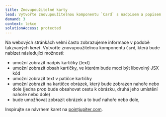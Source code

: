 ```yaml
---
title: Znovupoužitelné karty
lead: Vytvořte znovupoužitelnou komponentu `Card` s nadpisem a popisem a dalšími prvky.
demand: 3
context: lekce
solutionAccess: protected
---
```


Na webových stránkách velmi často zobrazujeme informace v podobě takzvaných _karet_. Vytvořte znovupoužitelnou komponentu `Card`, která bude nabízet následující možnosti:

- umožní zobrazit nadpis kartičky (text)
- umožní zobrazit obsah kartičky, ve kterém bude moci být libovolný JSX kód
- umožní zobrazit text v patičce kartičky
- umožní zobrazit na kartičce obrázek, který bude zobrazen nahoře nebo dole (jedna _prop_ bude obsahovat cestu k obrázku, druhá jeho umístění nahoře nebo dole)
- bude umožňovat zobrazit obrázek a to buď nahoře nebo dole,

Inspirujte se návrhem karet na [pointjupiter.com](https://pointjupiter.com/ultimate-ux-ui-guide-card-design-web-sites-apps).
